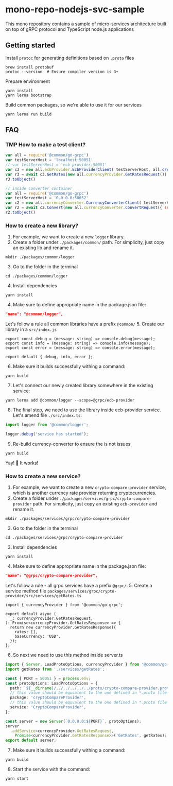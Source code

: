 # mono-repo-nodejs-svc-sample
This mono repository contains a sample of micro-services architecture built on top of gRPC protocol and TypeScript node.js applications


## Getting started

Install `protoc` for generating definitions based on `.proto` files

```shell
brew install protobuf
protoc --version  # Ensure compiler version is 3+
```

Prepare environment
```shell
yarn install
yarn lerna bootstrap
```

Build common packages, so we're able to use it for our services
```shell
yarn lerna run build
```

## FAQ

### TMP How to make a test client?

```js
var all = require('@common/go-grpc')
var testServerHost = 'localhost:50051'
// var testServerHost = 'ecb-provider:50051'
var c3 = new all.ecbProvider.EcbProviderClient( testServerHost, all.createInsecure());
var r3 = await c3.GetRates(new all.currencyProvider.GetRatesRequest())
r3.toObject()
```

```js
// inside converter container
var all = require('@common/go-grpc')
var testServerHost = '0.0.0.0:50052'
var c2 = new all.currencyConverter.CurrencyConverterClient( testServerHost, all.createInsecure());
var r2 = await c2.Convert(new all.currencyConverter.ConvertRequest({ sellAmount: 100, sellCurrency: 'USD', buyCurrency: 'GBP' }));
r2.toObject()
```

### How to create a new library?

1. For example, we want to create a new `logger` library.
2. Create a folder under `./packages/common/` path. For simplicity, just copy an existing lib and rename it.
```shell
mkdir ./packages/common/logger
```
3. Go to the folder in the terminal
```shell
cd ./packages/common/logger
```
4. Install dependencies
```shell
yarn install
```
4. Make sure to define appropriate name in the package.json file:
```json
"name": "@common/logger",
```
Let's follow a rule all common libraries have a prefix `@common/`
5. Create our library in a `src/index.js`
```shell
export const debug = (message: string) => console.debug(message);
export const info = (message: string) => console.info(message);
export const error = (message: string) => console.error(message);

export default { debug, info, error };
```
6. Make sure it builds successfully withing a command:
```shell
yarn build
```
7. Let's connect our newly created library somewhere in the existing service:
```shell
yarn lerna add @common/logger --scope=@grpc/ecb-provider
```
8. The final step, we need to use the library inside ecb-provider service.
   Let's amend file `./src/index.ts`:

```typescript
import logger from '@common/logger';

logger.debug('service has started');
```

9. Re-build currency-converter to ensure the is not issues
```shell
yarn build
```

Yay! 🎉 It works!

### How to create a new service?

1. For example, we want to create a new `crypto-compare-provider` service, which is another currency rate provider returning cryptocurrencies.
2. Create a folder under `./packages/services/grpc/crypto-compare-provider` path. For simplicity, just copy an existing `ecb-provider` and rename it.
```shell
mkdir ./packages/services/grpc/crypto-compare-provider
```
3. Go to the folder in the terminal
```shell
cd ./packages/services/grpc/crypto-compare-provider
```

3. Install dependencies
```shell
yarn install
```
4. Make sure to define appropriate name in the package.json file:
```json
"name": "@grpc/crypto-compare-provider",
```
Let's follow a rule - all grpc services have a prefix `@grpc/`.
5. Create a service method file `packages/services/grpc/crypto-provider/src/services/getRates.ts`
```shell
import { currencyProvider } from '@common/go-grpc';

export default async (
  _: currencyProvider.GetRatesRequest,
): Promise<currencyProvider.GetRatesResponse> => {
  return new currencyProvider.GetRatesResponse({
    rates: [],
    baseCurrency: 'USD',
  });
};
```
6. So next we need to use this method inside server.ts
```typescript
import { Server, LoadProtoOptions, currencyProvider } from '@common/go-grpc';
import getRates from './services/getRates';

const { PORT = 50051 } = process.env;
const protoOptions: LoadProtoOptions = {
  path: `${__dirname}/../../../../../proto/crypto-compare-provider.proto`,
  // this value should be equvalent to the one defined in *.proto file as "package cryptoCompareProvider;"
  package: 'cryptoCompareProvider',
  // this value should be equvalent to the one defined in *.proto file as "service CryptoCompareProvider"  
  service: 'CryptoCompareProvider',
};

const server = new Server(`0.0.0.0:${PORT}`, protoOptions);
server
  .addService<currencyProvider.GetRatesRequest,
    Promise<currencyProvider.GetRatesResponse>>('GetRates', getRates);
export default server;
```
7. Make sure it builds successfully withing a command:
```shell
yarn build
```
8. Start the service with the command:
```shell
yarn start
```
